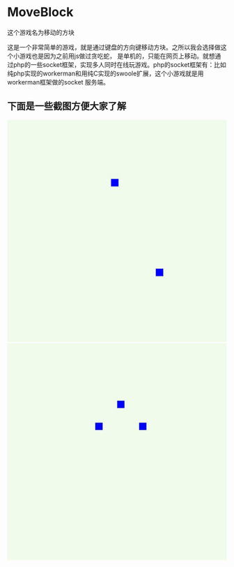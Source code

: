 # MoveBlock
这个游戏名为移动的方块

这是一个非常简单的游戏，就是通过键盘的方向键移动方块。之所以我会选择做这个小游戏也是因为之前用js做过贪吃蛇，
是单机的，只能在网页上移动。就想通过php的一些socket框架，实现多人同时在线玩游戏。php的socket框架有：比如纯php实现的workerman和用纯C实现的swoole扩展，这个小游戏就是用workerman框架做的socket
服务端。
## 下面是一些截图方便大家了解
![box1.jpg](box2.jpg)
![box1.jpg](box3.jpg)
